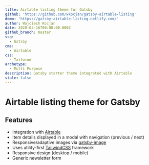 ```yaml
---
title: Airtable listing theme for Gatsby
github: 'https://github.com/wkocjan/gatsby-airtable-listing'
demo: 'https://gatsby-airtable-listing.netlify.com/'
author: Wojciech Kocjan
date: 2020-03-16T00:00:00.000Z
github_branch: master
ssg:
  - Gatsby
cms:
  - Airtable
css:
  - Tailwind
archetype:
  - Multi Purpose
description: Gatsby starter theme integrated with Airtable
stale: false
---
```


# Airtable listing theme for Gatsby

## Features

- Integration with [Airtable](https://airtable.com/)
- Item details displayed in a modal with navigation (previous / next)
- Responsive/adaptive images via [gatsby-image](https://www.gatsbyjs.org/packages/gatsby-image/)
- Uses utility-first [TailwindCSS](https://tailwindcss.com/) framework
- Responsive design (desktop / mobile)
- Generic newsletter form
